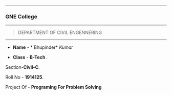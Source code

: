 --------
 ### GNE College 
- - - - - - - - 
> DEPARTMENT OF CIVIL ENGENNERING
- - - - - - - - 

* **Name** - * Bhupinder* *Kumar*

* **Class** -  <strong>B-Tech </strong>.

Section-<strong>Civil-C</strong>.

Roll No - <strong>1914125</strong>.

Project Of -  <strong>Programing For Problem Solving</strong>
